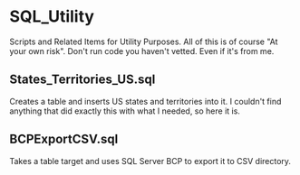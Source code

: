 # SQL_Utility
Scripts and Related Items for Utility Purposes.
All of this is of course "At your own risk". Don't run code you haven't vetted. Even if it's from me.

## States_Territories_US.sql
Creates a table and inserts US states and territories into it. I couldn't find anything that did exactly this with what I needed, so here it is.

##  BCPExportCSV.sql
Takes a table target and uses SQL Server BCP to export it to CSV directory.
